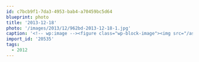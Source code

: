 ```yaml
---
id: c7bcb9f1-7da3-4953-bab4-a70459bc5d64
blueprint: photo
title: '2013-12-18'
photo: '/images/2013/12/962bd-2013-12-18-1.jpg'
caption: '<!-- wp:image --><figure class="wp-block-image"><img src="/assets/images/2013/12/962bd-2013-12-18-1.jpg" /></figure><!-- /wp:image --><!-- wp:paragraph --><p>Hiking the NÄPali Coast #2012</p><!-- /wp:paragraph -->'
import_id: '20535'
tags:
  - 2012
---
```


